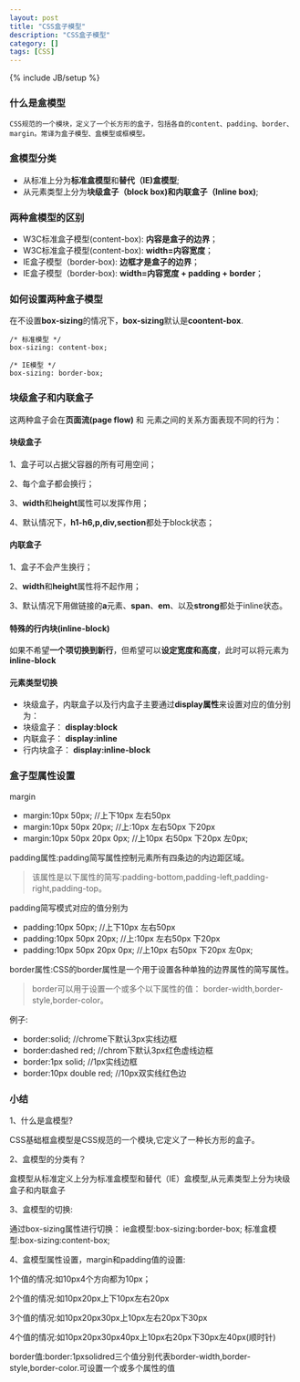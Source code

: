```yaml
---
layout: post
title: "CSS盒子模型"
description: "CSS盒子模型"
category: []
tags: [CSS]
---
```

{% include JB/setup %}


### 什么是盒模型
```
CSS规范的一个模块，定义了一个长方形的盒子，包括各自的content、padding、border、margin。常译为盒子模型、盒模型或框模型。
```

### 盒模型分类

* 从标准上分为**标准盒模型**和**替代（IE)盒模型**;
* 从元素类型上分为**块级盒子（block box)**和**内联盒子（Inline box)**;


### 两种盒模型的区别

* W3C标准盒子模型(content-box): **内容是盒子的边界**；
* W3C标准盒子模型(content-box): **width=内容宽度**；
* IE盒子模型（border-box): **边框才是盒子的边界**；
* IE盒子模型（border-box): **width=内容宽度 + padding + border**；

### 如何设置两种盒子模型

在不设置**box-sizing**的情况下，**box-sizing**默认是**coontent-box**.

```
/* 标准模型 */
box-sizing: content-box;

/* IE模型 */
box-sizing: border-box;
```

### 块级盒子和内联盒子

这两种盒子会在**页面流(page flow)** 和 元素之间的关系方面表现不同的行为：


#### 块级盒子

1、盒子可以占据父容器的所有可用空间；

2、每个盒子都会换行；

3、**width**和**height**属性可以发挥作用；

4、默认情况下，**h1-h6,p,div,section**都处于block状态；


#### 内联盒子

1、盒子不会产生换行；

2、**width**和**height**属性将不起作用；

3、默认情况下用做链接的**a**元素、**span**、**em**、以及**strong**都处于inline状态。

#### 特殊的行内块(inline-block)
 如果不希望**一个项切换到新行**，但希望可以**设定宽度和高度**，此时可以将元素为**inline-block**

#### 元素类型切换
- 块级盒子，内联盒子以及行内盒子主要通过**display属性**来设置对应的值分别为：
- 块级盒子： **display:block**
- 内联盒子： **display:inline**
- 行内块盒子： **display:inline-block**


### 盒子型属性设置

margin

- margin:10px 50px;  //上下10px 左右50px
- margin:10px 50px 20px; //上:10px 左右50px 下20px
- margin:10px 50px 20px 0px; //上10px 右50px 下20px 左0px;

padding属性:padding简写属性控制元素所有四条边的内边距区域。

> 该属性是以下属性的简写:padding-bottom,padding-left,padding-right,padding-top。

padding简写模式对应的值分别为
- padding:10px 50px; //上下10px 左右50px
- padding:10px 50px 20px; //上:10px 左右50px 下20px
- padding:10px 50px 20px 0px; //上10px 右50px 下20px 左0px;

border属性:CSS的border属性是一个用于设置各种单独的边界属性的简写属性。
> border可以用于设置一个或多个以下属性的值：
border-width,border-style,border-color。



例子:
- border:solid;  //chrome下默认3px实线边框
- border:dashed red;  //chrom下默认3px红色虚线边框
- border:1px solid;  //1px实线边框
- border:10px double red;  //10px双实线红色边


### 小结

1、什么是盒模型?

CSS基础框盒模型是CSS规范的一个模块,它定义了一种长方形的盒子。

2、盒模型的分类有？

盒模型从标准定义上分为标准盒模型和替代（IE）盒模型,从元素类型上分为块级盒子和内联盒子

3、盒模型的切换:

通过box-sizing属性进行切换：
ie盒模型:box-sizing:border-box;
标准盒模型:box-sizing:content-box;

4、盒模型属性设置，margin和padding值的设置:

1个值的情况:如10px4个方向都为10px；

2个值的情况:如10px20px上下10px左右20px

3个值的情况:如10px20px30px上10px左右20px下30px

4个值的情况:如10px20px30px40px上10px右20px下30px左40px(顺时针)

border值:border:1pxsolidred三个值分别代表border-width,border-style,border-color.可设置一个或多个属性的值